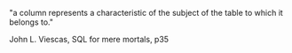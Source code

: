 "a column represents a characteristic of the subject of the table to which it belongs to."

John L. Viescas, SQL for mere mortals, p35